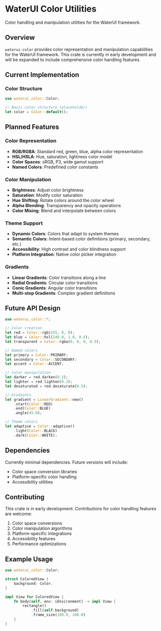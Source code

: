 # WaterUI Color Utilities

Color handling and manipulation utilities for the WaterUI framework.

## Overview

`waterui-color` provides color representation and manipulation capabilities for the WaterUI framework. This crate is currently in early development and will be expanded to include comprehensive color handling features.

## Current Implementation

### Color Structure

```rust
use waterui_color::Color;

// Basic color structure (placeholder)
let color = Color::default();
```

## Planned Features

### Color Representation

- **RGB/RGBA**: Standard red, green, blue, alpha color representation
- **HSL/HSLA**: Hue, saturation, lightness color model
- **Color Spaces**: sRGB, P3, wide gamut support
- **Named Colors**: Predefined color constants

### Color Manipulation

- **Brightness**: Adjust color brightness
- **Saturation**: Modify color saturation
- **Hue Shifting**: Rotate colors around the color wheel
- **Alpha Blending**: Transparency and opacity operations
- **Color Mixing**: Blend and interpolate between colors

### Theme Support

- **Dynamic Colors**: Colors that adapt to system themes
- **Semantic Colors**: Intent-based color definitions (primary, secondary, etc.)
- **Accessibility**: High contrast and color blindness support
- **Platform Integration**: Native color picker integration

### Gradients

- **Linear Gradients**: Color transitions along a line
- **Radial Gradients**: Circular color transitions
- **Conic Gradients**: Angular color transitions
- **Multi-stop Gradients**: Complex gradient definitions

## Future API Design

```rust
use waterui_color::*;

// Color creation
let red = Color::rgb(255, 0, 0);
let blue = Color::hsl(240.0, 1.0, 0.5);
let transparent = Color::rgba(0, 0, 0, 0.5);

// Named colors
let primary = Color::PRIMARY;
let secondary = Color::SECONDARY;
let accent = Color::ACCENT;

// Color manipulation
let darker = red.darken(0.2);
let lighter = red.lighten(0.3);
let desaturated = red.desaturate(0.5);

// Gradients
let gradient = LinearGradient::new()
    .start(Color::RED)
    .end(Color::BLUE)
    .angle(45.0);

// Theme colors
let adaptive = Color::adaptive()
    .light(Color::BLACK)
    .dark(Color::WHITE);
```

## Dependencies

Currently minimal dependencies. Future versions will include:
- Color space conversion libraries
- Platform-specific color handling
- Accessibility utilities

## Contributing

This crate is in early development. Contributions for color handling features are welcome:

1. Color space conversions
2. Color manipulation algorithms
3. Platform-specific integrations
4. Accessibility features
5. Performance optimizations

## Example Usage

```rust
use waterui_color::Color;

struct ColoredView {
    background: Color,
}

impl View for ColoredView {
    fn body(self, env: &Environment) -> impl View {
        rectangle()
            .fill(self.background)
            .frame_size(100.0, 100.0)
    }
}
```